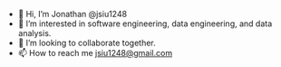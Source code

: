 - 👋 Hi, I’m Jonathan @jsiu1248
- 👀 I’m interested in software engineering, data engineering, and data analysis. 
- 💞️ I’m looking to collaborate together. 
- 📫 How to reach me jsiu1248@gmail.com

<!---
jsiu1248/jsiu1248 is a ✨ special ✨ repository because its `README.md` (this file) appears on your GitHub profile.
You can click the Preview link to take a look at your changes.
--->
